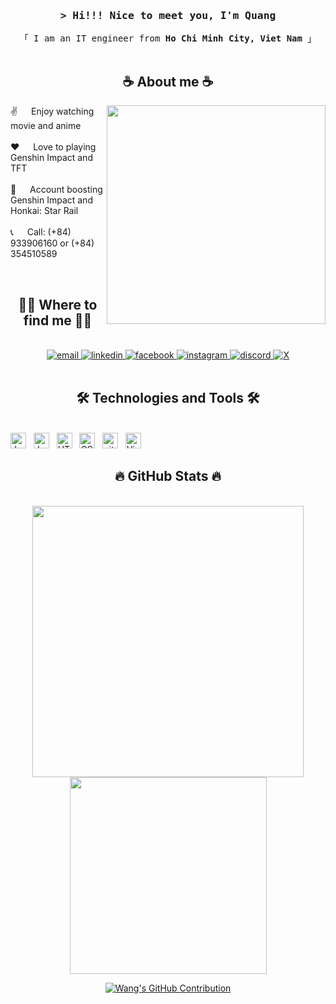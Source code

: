 <!-- Intro  -->
<h3 align="center">
 <samp>&gt; Hi!!! Nice to meet you, I'm Quang</samp>
</h3>

<p align="center"> 
  <samp>
    「 I am an IT engineer from <b>Ho Chi Minh City, Viet Nam</b> 」
    <br>
    <br>
  </samp>
</p>

<!-- About Section -->
<h2 align="center">☕ About me ☕</h2>
<p><img align="right" width="350" src="https://media.giphy.com/media/v1.Y2lkPTc5MGI3NjExbW12MHd3MjJmMXFodHIzdnhpMHR4Ym9vOHZobXUyeW02ank2bTl1bCZlcD12MV9naWZzX3NlYXJjaCZjdD1n/lSTNj6Az2DoD4QG8mK/giphy.gif"/>
  
 ✌️ &emsp; Enjoy watching movie and anime<br/><br/>
 ❤️ &emsp; Love to playing Genshin Impact and TFT<br/><br/>
 🥲 &emsp; Account boosting Genshin Impact and Honkai: Star Rail<br/><br/>
 📞 &emsp; Call: (+84) 933906160 or (+84) 354510589
</p>

</div>
<br>
<h2 align="center">🧑‍🦯 Where to find me 🧑‍🦯</h2>
<br>
<!-- https://icons8.com -->
<div align="center">
  <a href="mailto:quangdvo11311@gmail.com" target="top">
    <img src="https://img.icons8.com/bubbles/100/000000/apple-mail.png" alt="email" />
  </a>
   <a href="https://www.linkedin.com/in/%C4%91%C4%83ng-quang-v%C3%B5-427659308/" target="blank">
    <img src="https://img.icons8.com/bubbles/100/000000/linkedin.png" alt="linkedin" />
  </a>
  <a href="https://www.facebook.com/vd.wangg" target="blank">
    <img src="https://img.icons8.com/bubbles/100/000000/facebook-new.png" alt="facebook" />
  </a>
  <a href="https://www.instagram.com/vd.wangg" target="blank">
    <img src="https://img.icons8.com/bubbles/100/000000/instagram.png" alt="instagram" />
  </a>
  <a href="https://discord.com/users/493459039041093652" target="_blank">
  <img src="https://img.icons8.com/?size=100&id=114892&format=png&color=000000" alt="discord"/>
  </a>
  <a href="https://twitter.com/mavisstarkvo" target="_blank">
  <img src="https://img.icons8.com/?size=100&id=bG29Ckcdp6YP&format=png&color=000000" alt="X"/>
  </a>
 <br>

</div>

<br/>

<h2 align="center">🛠 Technologies and Tools 🛠</h2>
<br>
<!-- https://simpleicons.org/ -->
<span><img src="https://img.shields.io/badge/-c++-black?logo=c%2B%2B&style=social" alt="JavaScript logo" title="C++" height="25" /></span>
&nbsp;
<span><img src="https://img.shields.io/badge/JavaScript-282C34?logo=javascript&logoColor=F7DF1E" alt="JavaScript logo" title="JavaScript" height="25" /></span>
&nbsp;
<!-- <span><img src="https://img.shields.io/badge/TypeScript-282C34?logo=typescript&logoColor=3178C6" alt="TypeScript logo" title="TypeScript" height="25" /></span>
&nbsp;
<span><img src="https://img.shields.io/badge/ReactJS-282C34?logo=react&logoColor=61DAFB" alt="ReactJS logo" title="ReactJS" height="25" /></span>
&nbsp;
<span><img src="https://img.shields.io/badge/Redux-282C34?logo=redux&logoColor=764ABC" alt="Redux logo" title="Redux" height="25" /></span>
&nbsp;
<span><img src="https://img.shields.io/badge/Vue.js-282C34?logo=vue.js&logoColor=4FC08D" alt="Vue.js logo" title="Vue.js" height="25" /></span>
&nbsp;
<span><img src="https://img.shields.io/badge/Nuxt.js-282C34?logo=nuxt.js&logoColor=4FC08D" alt="Nuxt.js logo" title="Nuxt.js" height="25" /></span>
&nbsp;
<span><img src="https://img.shields.io/badge/Node.js-282C34?logo=node.js&logoColor=00F200" alt="Node.js logo" title="Node.js" height="25" /></span>
&nbsp;
<span><img src="https://img.shields.io/badge/Express-282C34?logo=express&logoColor=FFFFFF" alt="Express.js logo" title="Express.js" height="25" /></span>
&nbsp;
<span><img src="https://img.shields.io/badge/MongoDB-282C34?logo=mongodb&logoColor=47A248" alt="MongoDB logo" title="MongoDB" height="25" /></span>
&nbsp;
<span><img src="https://img.shields.io/badge/Tailwind%20CSS-282C34?logo=tailwind-css&logoColor=38B2AC" alt="TailwindCSS logo" title="TailwindCSS" height="25" /></span>
&nbsp;
<span><img src="https://img.shields.io/badge/Three.js-282C34?logo=three.js&logoColor=FFFFFF" alt="Three.js logo" title="Three.js" height="25" /></span>
&nbsp; -->
<span><img src="https://img.shields.io/badge/HTML5-282C34?logo=html5&logoColor=E34F26" alt="HTML5 logo" title="HTML5" height="25" /></span>
&nbsp;
<span><img src="https://img.shields.io/badge/CSS3-282C34?logo=css3&logoColor=1572B6" alt="CSS3 logo" title="CSS3" height="25" /></span>
&nbsp;
<!-- <span><img src="https://img.shields.io/badge/Sass-282C34?logo=sass&logoColor=CC6699" alt="SASS logo" title="SASS" height="25" /></span>
&nbsp;
<span><img src="https://img.shields.io/badge/Bootstrap-282C34?logo=bootstrap&logoColor=7952B3" alt="Bootstrap logo" title="Bootstrap" height="25" /></span>
&nbsp;
<span><img src="https://img.shields.io/badge/ESLint-282C34?logo=eslint&logoColor=4B32C3" alt="ESLint logo" title="ESLint" height="25" /></span>
&nbsp; -->
<span><img src="https://img.shields.io/badge/git-282C34?logo=git&logoColor=F05032" alt="git logo" title="git" height="25" /></span>
&nbsp;
<span><img src="https://img.shields.io/badge/VS%20Code-282C34?logo=visual-studio-code&logoColor=007ACC" alt="Visual Studio Code logo" title="Visual Studio Code" height="25" /></span>
&nbsp;
<!-- <span><img src="https://img.shields.io/badge/Firebase-282C34?logo=firebase&logoColor=FFCA28" alt="Firebase logo" title="Firebase" height="25" /></span>
&nbsp;
<span><img src="https://img.shields.io/badge/WordPress-282C34?logo=wordPress&logoColor=21759B" alt="WordPress logo" title="WordPress" height="25" /></span>
&nbsp;
 -->
<br>

<h2 align="center">🔥 GitHub Stats 🔥</h2>
<!-- https://github.com/anuraghazra/github-readme-stats -->
<br>
<div align=center>
 <a href="#" title="QuangVo"><img width="434" align="center" src="https://github-readme-stats.vercel.app/api?username=QuangVo11311&show_icons=true&theme=react&border_color=61dafb&hide_border=true" /></a>
 <a href="#" title="QuangVo"><img width="315" align="center" src="https://github-readme-stats.vercel.app/api/top-langs/?username=QuangVo11311&hide=c%23,powershell,Mathematica,Ruby,Objective-C,Objective-C%2b%2b,Cuda&title_color=61dafb&text_color=ffffff&icon_color=61dafb&bg_color=20232a&langs_count=8&layout=compact&border_color=61dafb&hide_border=true" /></a>
 <p align="center"><a href="https://github.com/QuangVo11311"><img src="https://github-profile-summary-cards.vercel.app/api/cards/profile-details?username=QuangVo11311&theme=radical" alt="Wang's GitHub Contribution"/></a></p>
